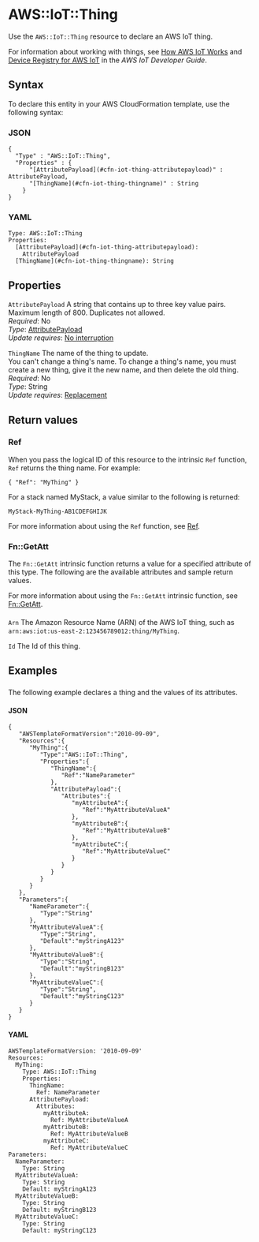 # AWS::IoT::Thing<a name="aws-resource-iot-thing"></a>

Use the `AWS::IoT::Thing` resource to declare an AWS IoT thing\.

For information about working with things, see [How AWS IoT Works](https://docs.aws.amazon.com/iot/latest/developerguide/aws-iot-how-it-works.html) and [Device Registry for AWS IoT](https://docs.aws.amazon.com/iot/latest/developerguide/thing-registry.html) in the *AWS IoT Developer Guide*\.

## Syntax<a name="aws-resource-iot-thing-syntax"></a>

To declare this entity in your AWS CloudFormation template, use the following syntax:

### JSON<a name="aws-resource-iot-thing-syntax.json"></a>

```
{
  "Type" : "AWS::IoT::Thing",
  "Properties" : {
      "[AttributePayload](#cfn-iot-thing-attributepayload)" : AttributePayload,
      "[ThingName](#cfn-iot-thing-thingname)" : String
    }
}
```

### YAML<a name="aws-resource-iot-thing-syntax.yaml"></a>

```
Type: AWS::IoT::Thing
Properties: 
  [AttributePayload](#cfn-iot-thing-attributepayload): 
    AttributePayload
  [ThingName](#cfn-iot-thing-thingname): String
```

## Properties<a name="aws-resource-iot-thing-properties"></a>

`AttributePayload`  <a name="cfn-iot-thing-attributepayload"></a>
A string that contains up to three key value pairs\. Maximum length of 800\. Duplicates not allowed\.  
*Required*: No  
*Type*: [AttributePayload](aws-properties-iot-thing-attributepayload.md)  
*Update requires*: [No interruption](https://docs.aws.amazon.com/AWSCloudFormation/latest/UserGuide/using-cfn-updating-stacks-update-behaviors.html#update-no-interrupt)

`ThingName`  <a name="cfn-iot-thing-thingname"></a>
The name of the thing to update\.  
You can't change a thing's name\. To change a thing's name, you must create a new thing, give it the new name, and then delete the old thing\.  
*Required*: No  
*Type*: String  
*Update requires*: [Replacement](https://docs.aws.amazon.com/AWSCloudFormation/latest/UserGuide/using-cfn-updating-stacks-update-behaviors.html#update-replacement)

## Return values<a name="aws-resource-iot-thing-return-values"></a>

### Ref<a name="aws-resource-iot-thing-return-values-ref"></a>

 When you pass the logical ID of this resource to the intrinsic `Ref` function, `Ref` returns the thing name\. For example:

 `{ "Ref": "MyThing" }` 

For a stack named MyStack, a value similar to the following is returned:

 `MyStack-MyThing-AB1CDEFGHIJK` 

For more information about using the `Ref` function, see [Ref](https://docs.aws.amazon.com/AWSCloudFormation/latest/UserGuide/intrinsic-function-reference-ref.html)\.

### Fn::GetAtt<a name="aws-resource-iot-thing-return-values-fn--getatt"></a>

The `Fn::GetAtt` intrinsic function returns a value for a specified attribute of this type\. The following are the available attributes and sample return values\.

For more information about using the `Fn::GetAtt` intrinsic function, see [Fn::GetAtt](https://docs.aws.amazon.com/AWSCloudFormation/latest/UserGuide/intrinsic-function-reference-getatt.html)\.

#### <a name="aws-resource-iot-thing-return-values-fn--getatt-fn--getatt"></a>

`Arn`  <a name="Arn-fn::getatt"></a>
The Amazon Resource Name \(ARN\) of the AWS IoT thing, such as `arn:aws:iot:us-east-2:123456789012:thing/MyThing`\.

`Id`  <a name="Id-fn::getatt"></a>
The Id of this thing\.

## Examples<a name="aws-resource-iot-thing--examples"></a>

### <a name="aws-resource-iot-thing--examples--"></a>

The following example declares a thing and the values of its attributes\.

#### JSON<a name="aws-resource-iot-thing--examples----json"></a>

```
{
   "AWSTemplateFormatVersion":"2010-09-09",
   "Resources":{
      "MyThing":{
         "Type":"AWS::IoT::Thing",
         "Properties":{
            "ThingName":{
               "Ref":"NameParameter"
            },
            "AttributePayload":{
               "Attributes":{
                  "myAttributeA":{
                     "Ref":"MyAttributeValueA"
                  },
                  "myAttributeB":{
                     "Ref":"MyAttributeValueB"
                  },
                  "myAttributeC":{
                     "Ref":"MyAttributeValueC"
                  }
               }
            }
         }
      }
   },
   "Parameters":{
      "NameParameter":{
         "Type":"String"
      },
      "MyAttributeValueA":{
         "Type":"String",
         "Default":"myStringA123"
      },
      "MyAttributeValueB":{
         "Type":"String",
         "Default":"myStringB123"
      },
      "MyAttributeValueC":{
         "Type":"String",
         "Default":"myStringC123"
      }
   }
}
```

#### YAML<a name="aws-resource-iot-thing--examples----yaml"></a>

```
AWSTemplateFormatVersion: '2010-09-09'
Resources:
  MyThing:
    Type: AWS::IoT::Thing
    Properties:
      ThingName:
        Ref: NameParameter
      AttributePayload:
        Attributes:
          myAttributeA:
            Ref: MyAttributeValueA
          myAttributeB:
            Ref: MyAttributeValueB
          myAttributeC:
            Ref: MyAttributeValueC
Parameters:
  NameParameter:
    Type: String
  MyAttributeValueA:
    Type: String
    Default: myStringA123
  MyAttributeValueB:
    Type: String
    Default: myStringB123
  MyAttributeValueC:
    Type: String
    Default: myStringC123
```